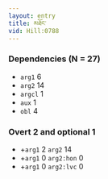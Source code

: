 ```yaml
---
layout: entry
title: མཐོང་
vid: Hill:0788
---
```

### Dependencies (N = 27)
* `arg1` 6
* `arg2` 14
* `argcl` 1
* `aux` 1
* `obl` 4


### Overt 2 and optional 1
* +`arg1` 2 `arg2` 14
* +`arg1` 0 `arg2:hon` 0
* +`arg1` 0 `arg2:lvc` 0
